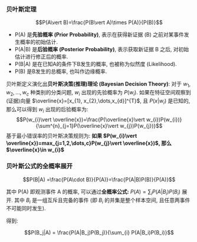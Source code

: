 ### 贝叶斯定理

$$P(A\vert B)=\frac{P(B\vert A)\times P(A)}{P(B)}$$

- P(A) 是**先验概率 (Prior Probability)**, 表示在获得新证据 (B) 之前对某事件发生概率的初始估计.
- P(A|B) 是**后验概率 (Posterior Probability)**, 表示获取新证据 B 之后, 对初始估计进行修正后的概率.
- P(B|A) 是在已知A的条件下B发生的概率, 也被称为似然度 (Likelihood).
- P(B) 是B发生的总概率, 也叫作边缘概率.

贝叶斯定义演化出**贝叶斯决策(推理)理论 (Bayesian Decision Theory)**: 对于 $w_{1}, w_{2},\dots,w_{c}$ 种类别的分类问题, $w_{i}$ 出现的先验概率为 $P(w_{i})$. 如果在特征空间观察到(证据)向量 $\overline{x}=[x_{1}, x_{2},\dots,x_{d}]^{T}$, 且 $P(x\vert w_{i})$ 是已知的, 那么可以得到 $w_{i}$ 出现的后验概率为: $$P(w_{i}\vert \overline{x})=\frac{P(\overline{x}\vert w_{i})P(w_{i})}{\sum^{n}_{j=1}P(\overline{x}\vert w_{j})P(w_{j})}$$ 基于最小错误率的贝叶斯决策规则为: **如果 $P(w_{i}\vert \overline{x})=max_{j=1,2,\dots,c}P(w_{j}\vert \overline{x})$, 那么 $\overline{x}\in w_{i}$**

### 贝叶斯公式的全概率展开

$$P(B|A) =\frac{P(A\cdot B)}{P(A)}=\frac{P(A|B)P(B)}{P(A)}$$

其中 P(A) 即观测事件 A 的概率, 可以通过**全概率公式:** $P(A) = \sum_{i} P(A|B_i)P(B_i)$ 展开. 其中 $B_{i}$ 是一组互斥且完备的事件 (即 $B_{i}$ 的并集是整个样本空间, 且任意两事件不可能同时发生). 

得到:

$$P(B_j|A) = \frac{P(A|B_j)P(B_j)}{\sum_{i} P(A|B_i)P(B_i)}$$

